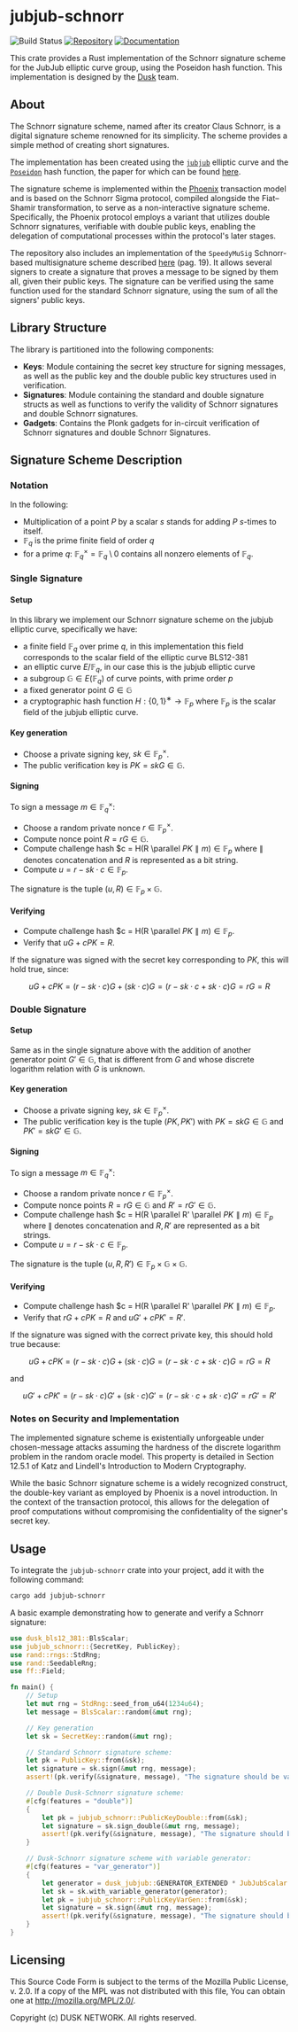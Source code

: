 # jubjub-schnorr
![Build Status](https://github.com/dusk-network/jubjub-schnorr/workflows/Continuous%20integration/badge.svg)
[![Repository](https://img.shields.io/badge/github-schnorr-blueviolet?logo=github)](https://github.com/dusk-network/jubjub-schnorr)
[![Documentation](https://img.shields.io/badge/docs-schnorr-blue?logo=rust)](https://docs.rs/jubjub-schnorr/)

This crate provides a Rust implementation of the Schnorr signature scheme for the JubJub elliptic curve group, using the Poseidon hash function. This implementation is designed by the [Dusk](https://dusk.network) team.

## About
The Schnorr signature scheme, named after its creator Claus Schnorr, is a digital signature scheme renowned for its simplicity. The scheme provides a simple method of creating short signatures. 

The implementation has been created using the [`jubjub`](https://github.com/dusk-network/jubjub) elliptic curve and the [`Poseidon`](https://github.com/dusk-network/Poseidon252) hash function, the paper for which can be found [here](https://eprint.iacr.org/2019/458.pdf).

The signature scheme is implemented within the [Phoenix](https://github.com/dusk-network/phoenix-core/blob/master/docs/protocol-description.pdf) transaction model and is based on the Schnorr Sigma protocol, compiled alongside the Fiat–Shamir transformation, to serve as a non-interactive signature scheme. Specifically, the Phoenix protocol employs a variant that utilizes double Schnorr signatures, verifiable with double public keys, enabling the delegation of computational processes within the protocol's later stages.

The repository also includes an implementation of the `SpeedyMuSig` Schnorr-based multisignature scheme described [here](https://eprint.iacr.org/2021/1375.pdf) (pag. 19). It allows several signers to create a signature that proves a message to be signed by them all, given their public keys. The signature can be verified using the same function used for the standard Schnorr signature, using the sum of all the signers' public keys.

## Library Structure
The library is partitioned into the following components:

- **Keys**: Module containing the secret key structure for signing messages, as well as the public key and the double public key structures used in verification.
- **Signatures**: Module containing the standard and double signature structs as well as functions to verify the validity of Schnorr signatures and double Schnorr signatures.
- **Gadgets**: Contains the Plonk gadgets for in-circuit verification of Schnorr signatures and double Schnorr Signatures.

## Signature Scheme Description

### Notation

In the following:
- Multiplication of a point $P$ by a scalar $s$ stands for adding $P$ $s$-times to itself.
- $\mathbb{F}_q$ is the prime finite field of order $q$
- for a prime $q$: $\mathbb{F}_q^× =  \mathbb{F}_q \setminus 0$ contains all nonzero elements of $\mathbb{F}_q$.

### Single Signature

#### Setup

In this library we implement our Schnorr signature scheme on the jubjub elliptic curve, specifically we have:
- a finite field $\mathbb{F}_q$ over prime $q$, in this implementation this field corresponds to the scalar field of the elliptic curve BLS12-381
- an elliptic curve $E / \mathbb{F}_q$, in our case this is the jubjub elliptic curve
- a subgroup $\mathbb{G} \in E(\mathbb{F}_q)$ of curve points, with prime order $p$
- a fixed generator point $G \in \mathbb{G}$
- a cryptographic hash function $H : \{0 , 1\}^∗ \rightarrow \mathbb{F}_p$ where $\mathbb{F}_p$ is the scalar field of the jubjub elliptic curve.

#### Key generation

- Choose a private signing key, $sk \in \mathbb{F}_p^×$.
- The public verification key is $PK = skG \in \mathbb{G}$.

#### Signing

To sign a message $m \in \mathbb{F}_q^×$:

- Choose a random private nonce $r \in \mathbb{F}_p^×$.
- Compute nonce point $R = rG \in \mathbb{G}$.
- Compute challenge hash $c = H(R \parallel $PK \parallel m) \in \mathbb{F}_p$ where $\parallel$ denotes concatenation and $R$ is represented as a bit string.
- Compute $u = r − sk \cdot c \in \mathbb{F}_p$.

The signature is the tuple $(u, R) \in \mathbb{F}_p \times \mathbb{G}$.

#### Verifying

- Compute challenge hash $c = H(R \parallel $PK \parallel m) \in \mathbb{F}_p$.
- Verify that $uG + cPK = R$.

If the signature was signed with the secret key corresponding to $PK$, this will hold true, since:

$$
uG + cPK = (r - sk\cdot c)G + (sk\cdot c)G = (r - sk\cdot c + sk\cdot c)G = rG = R
$$

### Double Signature

#### Setup

Same as in the single signature above with the addition of another generator point $G' \in \mathbb{G}$, that is different from $G$ and whose discrete logarithm relation with $G$ is unknown.

#### Key generation

- Choose a private signing key, $sk \in \mathbb{F}_p^×$.
- The public verification key is the tuple $(PK, PK')$ with $PK = skG \in \mathbb{G}$ and $PK' = skG' \in \mathbb{G}$.

#### Signing

To sign a message $m \in \mathbb{F}_q^×$:

- Choose a random private nonce $r \in \mathbb{F}_p^×$.
- Compute nonce points $R = rG \in \mathbb{G}$ and $R' = rG' \in \mathbb{G}$.
- Compute challenge hash $c = H(R \parallel R' \parallel $PK \parallel m) \in \mathbb{F}_p$ where $\parallel$ denotes concatenation and $R, R'$ are represented as a bit strings.
- Compute $u = r − sk \cdot c \in \mathbb{F}_p$.

The signature is the tuple $(u, R, R') \in \mathbb{F}_p \times \mathbb{G} \times \mathbb{G}$.

#### Verifying

- Compute challenge hash $c = H(R \parallel R' \parallel $PK \parallel m) \in \mathbb{F}_p$.
- Verify that $rG + cPK = R$ and $uG' + cPK' = R'$.

If the signature was signed with the correct private key, this should hold true because:

$$
uG + cPK = (r - sk\cdot c)G + (sk\cdot c)G = (r - sk\cdot c + sk\cdot c)G = rG = R
$$

and

$$
uG' + cPK' = (r - sk\cdot c)G' + (sk\cdot c)G' = (r - sk\cdot c + sk\cdot c)G' = rG' = R'
$$


### Notes on Security and Implementation

The implemented signature scheme is existentially unforgeable under chosen-message attacks assuming the hardness of the discrete logarithm problem in the random oracle model. This property is detailed in Section 12.5.1 of Katz and Lindell's Introduction to Modern Cryptography.

While the basic Schnorr signature scheme is a widely recognized construct, the double-key variant as employed by Phoenix is a novel introduction. In the context of the transaction protocol, this allows for the delegation of proof computations without compromising the confidentiality of the signer's secret key.

## Usage
To integrate the `jubjub-schnorr` crate into your project, add it with the following command:
```bash
cargo add jubjub-schnorr
```

A basic example demonstrating how to generate and verify a Schnorr signature:
```rust
use dusk_bls12_381::BlsScalar;
use jubjub_schnorr::{SecretKey, PublicKey};
use rand::rngs::StdRng;
use rand::SeedableRng;
use ff::Field;

fn main() {
    // Setup
    let mut rng = StdRng::seed_from_u64(1234u64);
    let message = BlsScalar::random(&mut rng);

    // Key generation
    let sk = SecretKey::random(&mut rng);

    // Standard Schnorr signature scheme:
    let pk = PublicKey::from(&sk);
    let signature = sk.sign(&mut rng, message);
    assert!(pk.verify(&signature, message), "The signature should be valid.");

    // Double Dusk-Schnorr signature scheme:
    #[cfg(features = "double")]
    {
        let pk = jubjub_schnorr::PublicKeyDouble::from(&sk);
        let signature = sk.sign_double(&mut rng, message);
        assert!(pk.verify(&signature, message), "The signature should be valid.");
    }

    // Dusk-Schnorr signature scheme with variable generator:
    #[cfg(features = "var_generator")]
    {
        let generator = dusk_jubjub::GENERATOR_EXTENDED * JubJubScalar::from(42u64);
        let sk = sk.with_variable_generator(generator);
        let pk = jubjub_schnorr::PublicKeyVarGen::from(&sk);
        let signature = sk.sign(&mut rng, message);
        assert!(pk.verify(&signature, message), "The signature should be valid.");
    }
}
```

## Licensing
This Source Code Form is subject to the terms of the Mozilla Public
License, v. 2.0. If a copy of the MPL was not distributed with this
file, You can obtain one at http://mozilla.org/MPL/2.0/.

Copyright (c) DUSK NETWORK. All rights reserved.
